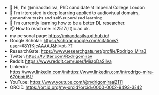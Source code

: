 - 👋 Hi, I’m @miraodasilva, PhD candidate at Imperial College London
- 👀 I’m interested in deep learning applied to audiovisual domains, generative tasks and self-supervised learning.
- 🌱 I’m currently learning how to be a better DL researcher.
- 📫 How to reach me: rs2517(at)ic.ac.uk.
- my personal page: https://miraodasilva.github.io/
- Google Scholar: https://scholar.google.com/citations?user=08YfKjcAAAAJ&hl=pt-PT
- ResearchGate: https://www.researchgate.net/profile/Rodrigo_Mira3
- Twitter: https://twitter.com/RodrigomiraA
- Reddit: https://www.reddit.com/user/MiraoDaSilva
- Linkedin: https://www.linkedin.com/in/https://www.linkedin.com/in/rodrigo-mira-670bbb151/
- YouTube: https://www.youtube.com/@rodrigomiraai2111
- ORCID: https://orcid.org/my-orcid?orcid=0000-0002-9493-3842
<!---
miraodasilva/miraodasilva is a ✨ special ✨ repository because its `README.md` (this file) appears on your GitHub profile.
You can click the Preview link to take a look at your changes.
--->
